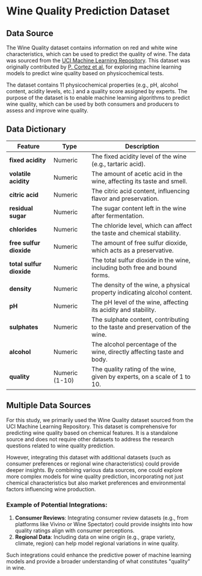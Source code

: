 # Wine Quality Prediction Dataset

## Data Source

The Wine Quality dataset contains information on red and white wine characteristics, which can be used to predict the quality of wine. The data was sourced from the [UCI Machine Learning Repository](https://archive.ics.uci.edu/ml/datasets/wine+quality). This dataset was originally contributed by [P. Cortez et al.](https://www.researchgate.net/publication/220650461) for exploring machine learning models to predict wine quality based on physicochemical tests.

The dataset contains 11 physicochemical properties (e.g., pH, alcohol content, acidity levels, etc.) and a quality score assigned by experts. The purpose of the dataset is to enable machine learning algorithms to predict wine quality, which can be used by both consumers and producers to assess and improve wine quality.

## Data Dictionary

| **Feature**                | **Type**        | **Description**                                                                 |
|----------------------------|-----------------|---------------------------------------------------------------------------------|
| **fixed acidity**           | Numeric         | The fixed acidity level of the wine (e.g., tartaric acid).                      |
| **volatile acidity**        | Numeric         | The amount of acetic acid in the wine, affecting its taste and smell.           |
| **citric acid**             | Numeric         | The citric acid content, influencing flavor and preservation.                   |
| **residual sugar**          | Numeric         | The sugar content left in the wine after fermentation.                          |
| **chlorides**               | Numeric         | The chloride level, which can affect the taste and chemical stability.         |
| **free sulfur dioxide**     | Numeric         | The amount of free sulfur dioxide, which acts as a preservative.               |
| **total sulfur dioxide**    | Numeric         | The total sulfur dioxide in the wine, including both free and bound forms.     |
| **density**                 | Numeric         | The density of the wine, a physical property indicating alcohol content.       |
| **pH**                      | Numeric         | The pH level of the wine, affecting its acidity and stability.                 |
| **sulphates**               | Numeric         | The sulphate content, contributing to the taste and preservation of the wine.   |
| **alcohol**                 | Numeric         | The alcohol percentage of the wine, directly affecting taste and body.         |
| **quality**                 | Numeric (1-10)  | The quality rating of the wine, given by experts, on a scale of 1 to 10.        |

## Multiple Data Sources

For this study, we primarily used the Wine Quality dataset sourced from the UCI Machine Learning Repository. This dataset is comprehensive for predicting wine quality based on chemical features. It is a standalone source and does not require other datasets to address the research questions related to wine quality prediction.

However, integrating this dataset with additional datasets (such as consumer preferences or regional wine characteristics) could provide deeper insights. By combining various data sources, one could explore more complex models for wine quality prediction, incorporating not just chemical characteristics but also market preferences and environmental factors influencing wine production.

### Example of Potential Integrations:
1. **Consumer Reviews**: Integrating consumer review datasets (e.g., from platforms like Vivino or Wine Spectator) could provide insights into how quality ratings align with consumer perceptions.
2. **Regional Data**: Including data on wine origin (e.g., grape variety, climate, region) can help model regional variations in wine quality.

Such integrations could enhance the predictive power of machine learning models and provide a broader understanding of what constitutes "quality" in wine.
